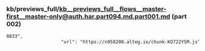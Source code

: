 ### kb/previews_full/kb__previews_full__flows__master-first__master-only@auth.har.part094.md.part001.md (part 002)

```md
0833",
                    "url": "https://n958200.alteg.io/chunk-KO722YSM.js",
            
```

```
